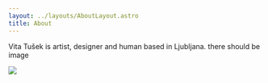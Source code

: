```yaml
---
layout: ../layouts/AboutLayout.astro
title: About
---
```

Vita Tušek is artist, designer and human based in Ljubljana. there should be image

![](/IMG_0155)
